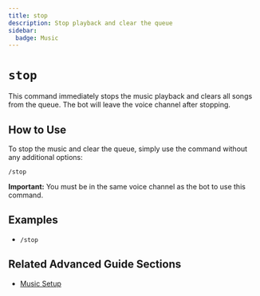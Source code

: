 ```yaml
---
title: stop
description: Stop playback and clear the queue
sidebar:
  badge: Music
---
```


# `stop`

This command immediately stops the music playback and clears all songs from the queue. The bot will leave the voice channel after stopping.

## How to Use

To stop the music and clear the queue, simply use the command without any additional options:

`/stop`

**Important:** You must be in the same voice channel as the bot to use this command.

## Examples

*   `/stop`

## Related Advanced Guide Sections

*   [Music Setup](/advanced-guide/music/setup)